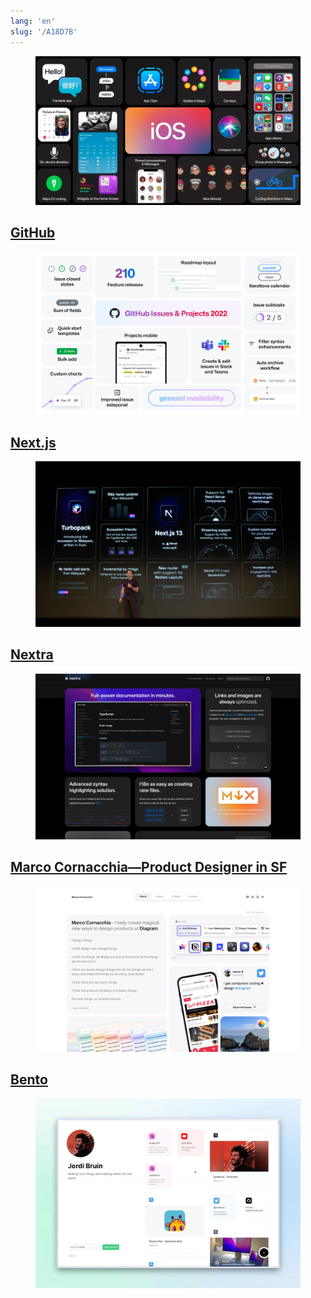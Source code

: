 ```yaml
---
lang: 'en'
slug: '/A18D7B'
---
```



<figure>

![398CA8.png](./../.././docs/assets/398CA8.png)


</figure>

## [GitHub](./../.././docs/pages/GitHub.md)


<figure>

![6C8C82.png](./../.././docs/assets/6C8C82.png)


</figure>

## [Next.js](./../.././docs/pages/Next.js.md)


<figure>

![411451.png](./../.././docs/assets/411451.png)


</figure>

## [Nextra](./../.././docs/pages/Nextra.md)


<figure>

![B2A2B6.png](./../.././docs/assets/B2A2B6.png)


</figure>

## [Marco Cornacchia—Product Designer in SF](https://www.marco.fyi/)


<figure>

![339CE9.png](./../.././docs/assets/339CE9.png)


</figure>

## [Bento](https://bento.me/en/home)


<figure>

![341F72.gif](./../.././docs/assets/341F72.gif)


</figure>

<head>
  <html lang="en-US"/>
</head>
